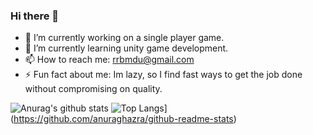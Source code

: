 ### Hi there 👋

<!--
**noobmasterbala/noobmasterbala** is a ✨ _special_ ✨ repository because its `README.md` (this file) appears on your GitHub profile.

Here are some ideas to get you started:
-->
- 🔭 I’m currently working on a single player game.
- 🌱 I’m currently learning unity game development.
- 📫 How to reach me: rrbmdu@gmail.com
- ⚡ Fun fact about me: Im lazy, so I find fast ways to get the job done without compromising on quality.

![Anurag's github stats](https://github-readme-stats.vercel.app/api?username=noobmasterbala&count_private=true&show_icons=true&include_all_commits=true&theme=tokyonight)
![Top Langs](https://github-readme-stats.vercel.app/api/top-langs/?username=noobmasterbala&layout=compact)](https://github.com/anuraghazra/github-readme-stats)
